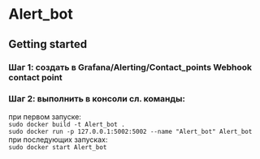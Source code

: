 # Alert_bot



## Getting started

### Шаг 1: создать в Grafana/Alerting/Contact_points Webhook contact point

### Шаг 2: выполнить в консоли сл. команды:  
при первом запуске:  
`sudo docker build -t Alert_bot .`  
`sudo docker run -p 127.0.0.1:5002:5002 --name "Alert_bot" Alert_bot`  
при последующих запусках:  
`sudo docker start Alert_bot`
